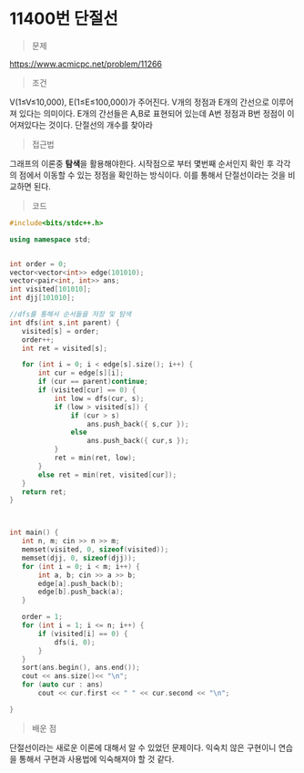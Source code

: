 # 11400번 단절선

> 문제

https://www.acmicpc.net/problem/11266

> 조건

 V(1≤V≤10,000), E(1≤E≤100,000)가 주어진다. V개의 정점과 E개의 간선으로 이루어져 있다는 의미이다.
 E개의 간선들은 A,B로 표현되어 있는데 A번 정점과 B번 정점이 이어져있다는 것이다. 단절선의 개수를 찾아라

> 접근법

그래프의 이론중 **탐색**을 활용해야한다. 시작점으로 부터 몇번째 순서인지 확인 후 각각의 점에서 이동할 수 있는 정점을 확인하는 방식이다. 이를 통해서 단절선이라는 것을 비교하면 된다.

> 코드

 ``` c++
#include<bits/stdc++.h>

using namespace std;


int order = 0;
vector<vector<int>> edge(101010);
vector<pair<int, int>> ans;
int visited[101010];
int djj[101010];

//dfs를 통해서 순서들을 저장 및 탐색
int dfs(int s,int parent) {
	visited[s] = order;
	order++;
	int ret = visited[s];

	for (int i = 0; i < edge[s].size(); i++) {
		int cur = edge[s][i];
		if (cur == parent)continue;
		if (visited[cur] == 0) {
			int low = dfs(cur, s);
			if (low > visited[s]) {
				if (cur > s)
					ans.push_back({ s,cur });
				else
					ans.push_back({ cur,s });
			}
			ret = min(ret, low);
		}
		else ret = min(ret, visited[cur]);
	}
	return ret;
}



int main() {
	int n, m; cin >> n >> m;
	memset(visited, 0, sizeof(visited));
	memset(djj, 0, sizeof(djj));
	for (int i = 0; i < m; i++) {
		int a, b; cin >> a >> b;
		edge[a].push_back(b);
		edge[b].push_back(a);
	}

	order = 1;
	for (int i = 1; i <= n; i++) {
		if (visited[i] == 0) {
			dfs(i, 0);
		}
	}
	sort(ans.begin(), ans.end());
	cout << ans.size()<< "\n";
	for (auto cur : ans)
		cout << cur.first << " " << cur.second << "\n";

}
```

> 배운 점

단절선이라는 새로운 이론에 대해서 알 수 있었던 문제이다. 익숙치 않은 구현이니 연습을 통해서 구현과 사용법에 익숙해져야 할 것 같다.

